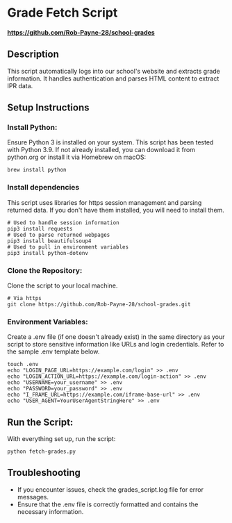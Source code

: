 # Grade Fetch Script
#### https://github.com/Rob-Payne-28/school-grades
## Description
This script automatically logs into our school's website and extracts grade information. It handles authentication and parses HTML content to extract IPR data.

## Setup Instructions
### Install Python:
Ensure Python 3 is installed on your system. This script has been tested with Python 3.9. If not already installed, you can download it from python.org or install it via Homebrew on macOS:

```shell
brew install python
```

### Install dependencies
This script uses libraries for https session management and parsing returned data. If you don't have them installed, you will need to install them.

```shell
# Used to handle session information
pip3 install requests
# Used to parse returned webpages
pip3 install beautifulsoup4
# Used to pull in environment variables
pip3 install python-dotenv
```
### Clone the Repository:
Clone the script to your local machine.

```shell
# Via https
git clone https://github.com/Rob-Payne-28/school-grades.git
```

### Environment Variables:
Create a .env file (if one doesn't already exist) in the same directory as your script to store sensitive information like URLs and login credentials. Refer to the sample .env template below.

```shell
touch .env
echo "LOGIN_PAGE_URL=https://example.com/login" >> .env
echo "LOGIN_ACTION_URL=https://example.com/login-action" >> .env
echo "USERNAME=your_username" >> .env
echo "PASSWORD=your_password" >> .env
echo "I_FRAME_URL=https://example.com/iframe-base-url" >> .env
echo "USER_AGENT=YourUserAgentStringHere" >> .env
```

## Run the Script:
With everything set up, run the script:

```shell
python fetch-grades.py
```

## Troubleshooting
- If you encounter issues, check the grades_script.log file for error messages.
- Ensure that the .env file is correctly formatted and contains the necessary information.


